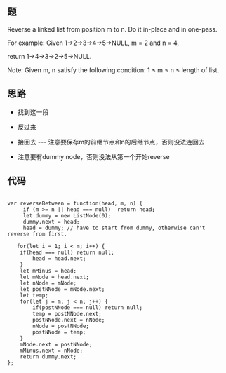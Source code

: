 ## 题

Reverse a linked list from position m to n. Do it in-place and in one-pass.

For example:
Given 1->2->3->4->5->NULL, m = 2 and n = 4,

return 1->4->3->2->5->NULL.

Note:
Given m, n satisfy the following condition:
1 ≤ m ≤ n ≤ length of list.

## 思路

- 找到这一段

- 反过来

- 接回去 --- 注意要保存m的前继节点和n的后继节点，否则没法连回去

- 注意要有dummy node，否则没法从第一个开始reverse 


## 代码

```

var reverseBetween = function(head, m, n) {
	 if (m >= n || head === null)  return head;
	 let dummy = new ListNode(0);
	 dummy.next = head;
	 head = dummy; // have to start from dummy, otherwise can't reverse from first.

   for(let i = 1; i < m; i++) {
   	if(head === null) return null;
    	head = head.next;
    }
    let mMinus = head;
    let mNode = head.next;
    let nNode = mNode;
    let postNNode = mNode.next;
    let temp;
    for(let j = m; j < n; j++) {
    	if(postNNode === null) return null;
    	temp = postNNode.next;
    	postNNode.next = nNode;
    	nNode = postNNode;
    	postNNode = temp;
    } 
    mNode.next = postNNode;
    mMinus.next = nNode;
    return dummy.next;
};
```
